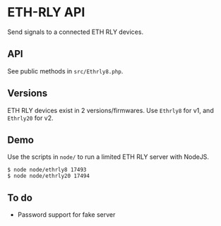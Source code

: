 ETH-RLY API
====

Send signals to a connected ETH RLY devices.

API
---

See public methods in `src/Ethrly8.php`.

Versions
---

ETH RLY devices exist in 2 versions/firmwares. Use `Ethrly8` for v1, and `Ethrly20` for v2.

Demo
---

Use the scripts in `node/` to run a limited ETH RLY server with NodeJS.

	$ node node/ethrly8 17493
	$ node node/ethrly20 17494

To do
---

* Password support for fake server
